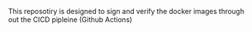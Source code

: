 This reposotiry is designed to sign and verify the docker images through out the CICD pipleine (Github Actions)
